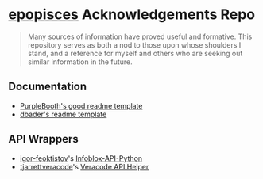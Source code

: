 # [epopisces](https://github.com/epopisces/) Acknowledgements Repo

> Many sources of information have proved useful and formative.  This repository serves as both a nod to those upon whose shoulders I stand, and a reference for myself and others who are seeking out similar information in the future.

## Documentation

* [PurpleBooth's good readme template](https://github.com/PurpleBooth/a-good-readme-template)
* [dbader's readme template](https://github.com/dbader/readme-template)

## API Wrappers

* [igor-feoktistov](https://github.com/igor-feoktistov)'s [Infoblox-API-Python](https://github.com/Infoblox-Development/Infoblox-API-Python)
* [tjarrettveracode](https://github.com/tjarrettveracode)'s [Veracode API Helper](https://github.com/tjarrettveracode/veracode-api-py/blob/master/veracode_api_py/apihelper.py)